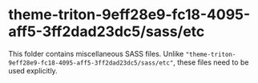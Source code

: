 # theme-triton-9eff28e9-fc18-4095-aff5-3ff2dad23dc5/sass/etc

This folder contains miscellaneous SASS files. Unlike `"theme-triton-9eff28e9-fc18-4095-aff5-3ff2dad23dc5/sass/etc"`, these files
need to be used explicitly.
